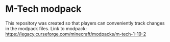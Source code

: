 # M-Tech modpack
This repository was created so that players can conveniently track changes in the modpack files.
Link to modpack: https://legacy.curseforge.com/minecraft/modpacks/m-tech-1-19-2
